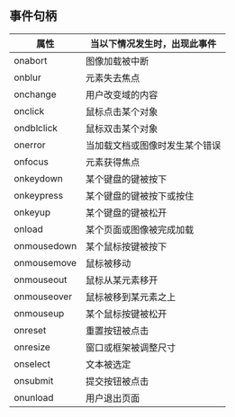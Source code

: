## 事件句柄

属性 |	当以下情况发生时，出现此事件
------------ | -------------
onabort	|图像加载被中断	
onblur	|元素失去焦点
onchange	|用户改变域的内容	
onclick	|鼠标点击某个对象	
ondblclick	|鼠标双击某个对象	
onerror|	当加载文档或图像时发生某个错误	
onfocus	|元素获得焦点	
onkeydown	|某个键盘的键被按下	
onkeypress	|某个键盘的键被按下或按住
onkeyup	|某个键盘的键被松开
onload	|某个页面或图像被完成加载	
onmousedown	|某个鼠标按键被按下	
onmousemove	|鼠标被移动	
onmouseout	|鼠标从某元素移开	
onmouseover	|鼠标被移到某元素之上	
onmouseup	|某个鼠标按键被松开	
onreset	|重置按钮被点击
onresize	|窗口或框架被调整尺寸	
onselect	|文本被选定	
onsubmit	|提交按钮被点击	
onunload	|用户退出页面

